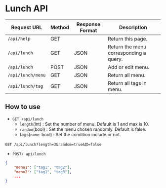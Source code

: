 # Lunch API

Request URL | Method | Response Format | Description
|---|---|---|---|
`/api/help`|GET||Return this page.
`/api/lunch`|GET|JSON|Return the menu corresponding a query.
`/api/lunch`|POST|JSON|Add or edit menu.
`/api/lunch/menu`|GET|JSON|Return all menu.
`/api/lunch/tag`|GET|JSON|Return all tags in menu.

## How to use

- `GET /api/lunch`
    - `length`(int) : Set the number of menu. Default is 1 and max is 10.
    - `random`(bool) : Set the menu chosen randomly. Default is false.
    - tags(`name`: bool) : Set the condition include or not.

```
GET /api/lunch?length=3&random=true&밥=false
```

- `POST/ api/lunch`
```json
{
    "menu1": ["tag1", "tag2"],
    "menu2": ["tag1", "tag3"],
    ...
}
```
